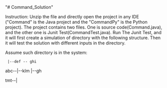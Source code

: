"# Command_Solution" 

Instruction: Unzip the file and directly open the project in any IDE ("Command" is the Java project and the "CommandPy" is the Python project). The project contains two files. One is source code(Command.java), and the other one is Junit Test(CommandTest.java). Run The Junit Test, and it will first create a simulation of directory with the following structure. Then it will test the solution with different inputs in the directory.

Assume such directory is in the system: 

     |--def -- ghi
abc--|--klm
     |--gh

tmt--|
